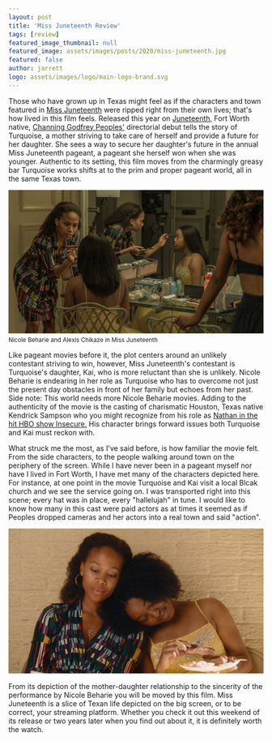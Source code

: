 ```yaml
---
layout: post
title: 'Miss Juneteenth Review'
tags: [review]
featured_image_thumbnail: null
featured_image: assets/images/posts/2020/miss-juneteenth.jpg
featured: false
author: jarrett
logo: assets/images/logo/main-logo-brand.svg
---
```


Those who have grown up in Texas might feel as if the characters and town featured in [Miss Juneteenth](https://www.amazon.com/gp/video/detail/amzn1.dv.gti.86b91995-f66a-7401-2f12-65edff41ca55) were ripped right from their own lives; that's how lived in this film feels. Released this year on [Juneteenth](https://blacktexan.com/juneteenth-already-holiday), Fort Worth native, [Channing Godfrey Peoples'](https://www.imdb.com/name/nm1474677/) directorial debut tells the story of Turquoise, a mother striving to take care of herself and provide a future for her daughter. She sees a way to secure her daughter's future in the annual Miss Juneteenth pageant, a pageant she herself won when she was younger. Authentic to its setting, this film moves from the charmingly greasy bar Turquoise works shifts at to the prim and proper pageant world, all in the same Texas town.

![](assets/images/posts/2020/miss-juneteenth-1.jpg#right)
<small>Nicole Beharie and Alexis Chikaze in Miss Juneteenth</small>

Like pageant movies before it, the plot centers around an unlikely contestant striving to win, however, Miss Juneteenth's contestant is Turquoise's daughter, Kai, who is more reluctant than she is unlikely. Nicole Beharie is endearing in her role as Turquoise who has to overcome not just the present day obstacles in front of her family but echoes from her past. Side note: This world needs more Nicole Beharie movies. Adding to the authenticity of the movie is the casting of charismatic Houston, Texas native Kendrick Sampson who you might recognize from his role as [Nathan in the hit HBO show Insecure.](https://www.vulture.com/article/kendrick-sampson-interview-insecure-miss-juneteenth-blm-protests.html) His character brings forward issues both Turquoise and Kai must reckon with.

What struck me the most, as I've said before, is how familiar the movie felt. From the side characters, to the people walking around town on the periphery of the screen. While I have never been in a pageant myself nor have I lived in Fort Worth, I have met many of the characters depicted here. For instance, at one point in the movie Turquoise and Kai visit a local Blcak church and we see the service going on. I was transported right into this scene; every hat was in place, every "hallelujah" in tune. I would like to know how many in this cast were paid actors as at times it seemed as if Peoples dropped cameras and her actors into a real town and said "action".

![](assets/images/posts/2020/miss-juneteenth-2.jpg#wide)

From its depiction of the mother-daughter relationship to the sincerity of the performance by Nicole Beharie you will be moved by this film. Miss Juneteenth is a slice of Texan life depicted on the big screen, or to be correct, your streaming platform. Whether you check it out this weekend of its release or two years later when you find out about it, it is definitely worth the watch.
